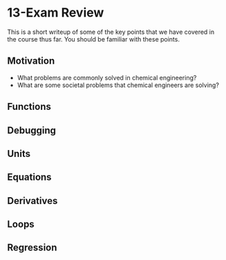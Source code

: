 # 13-Exam Review
This is a short writeup of some of the key points that we have covered in the course thus far. You should be familiar with these points. 

## Motivation
- What problems are commonly solved in chemical engineering?
- What are some societal problems that chemical engineers are solving?

## Functions

## Debugging

## Units

## Equations

## Derivatives

## Loops

## Regression